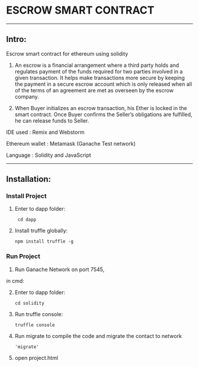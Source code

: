 # ESCROW SMART CONTRACT
***

## Intro:
Escrow smart contract for ethereum using solidity

1. An escrow is a financial arrangement where a third party holds and regulates payment of the funds required for two parties involved in a given transaction.
It helps make transactions more secure by keeping the payment in a secure escrow account which is only released when all of the terms of an agreement are met as overseen by the escrow company.


2. When Buyer initializes an escrow transaction, his Ether is locked in the smart contract. Once Buyer confirms the Seller’s obligations are fulfilled, he can release funds to Seller.

IDE used : Remix and Webstorm

Ethereum wallet : Metamask (Ganache Test network)


Language : Solidity and JavaScript
***

## Installation:
### Install Project
1. Enter to dapp folder:

    <code> cd dapp</code>


2. Install truffle globally:

    <code>npm install truffle -g</code>

### Run Project
1. Run Ganache Network on port 7545,

in cmd:


2. Enter to dapp folder:

    <code>cd solidity</code>

3. Run truffle console:

    <code>truffle console</code>

4. Run migrate to compile the code and migrate the contact to network

   <code>'migrate'</code>

5. open project.html
